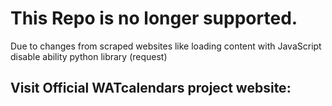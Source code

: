 # This Repo is no longer supported.
Due to changes from scraped websites like loading content with JavaScript disable ability python library (request)

## Visit Official WATcalendars project website:
